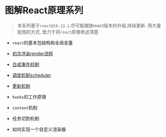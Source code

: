 # 图解React原理系列
> 本系列基于`react@16.13.1`.尽可能跟随react版本的升级,持续更新. 用大量配图的方式, 致力于将`react`原理表述清楚.
* `react`的基本包结构和全局变量
* [初次渲染render流程](./articles/02-render-process.md)
* [合成事件机制](./articles/03-syntheticEvent.md)
* [调度机制scheduler](./articles/04-scheduler.md)
* [更新机制](./articles/05-update-process.md)
* `hooks`的工作原理
* `context`机制
* 任务切割机制

* 如何实现一个自定义渲染器